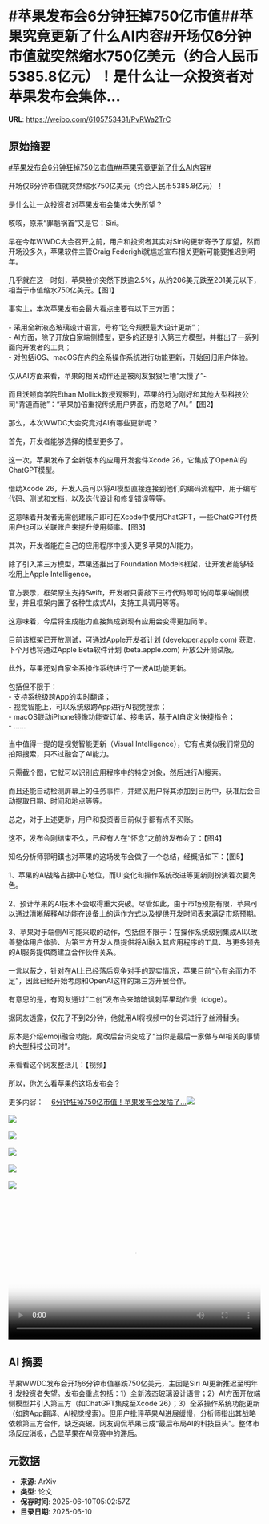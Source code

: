 # #苹果发布会6分钟狂掉750亿市值##苹果究竟更新了什么AI内容#开场仅6分钟市值就突然缩水750亿美元（约合人民币5385.8亿元）！是什么让一众投资者对苹果发布会集体...

**URL**: https://weibo.com/6105753431/PvRWa2TrC

## 原始摘要

<a href="https://m.weibo.cn/search?containerid=231522type%3D1%26t%3D10%26q%3D%23%E8%8B%B9%E6%9E%9C%E5%8F%91%E5%B8%83%E4%BC%9A6%E5%88%86%E9%92%9F%E7%8B%82%E6%8E%89750%E4%BA%BF%E5%B8%82%E5%80%BC%23&amp;extparam=%23%E8%8B%B9%E6%9E%9C%E5%8F%91%E5%B8%83%E4%BC%9A6%E5%88%86%E9%92%9F%E7%8B%82%E6%8E%89750%E4%BA%BF%E5%B8%82%E5%80%BC%23" data-hide=""><span class="surl-text">#苹果发布会6分钟狂掉750亿市值#</span></a><a href="https://m.weibo.cn/search?containerid=231522type%3D1%26t%3D10%26q%3D%23%E8%8B%B9%E6%9E%9C%E7%A9%B6%E7%AB%9F%E6%9B%B4%E6%96%B0%E4%BA%86%E4%BB%80%E4%B9%88AI%E5%86%85%E5%AE%B9%23&amp;extparam=%23%E8%8B%B9%E6%9E%9C%E7%A9%B6%E7%AB%9F%E6%9B%B4%E6%96%B0%E4%BA%86%E4%BB%80%E4%B9%88AI%E5%86%85%E5%AE%B9%23" data-hide=""><span class="surl-text">#苹果究竟更新了什么AI内容#</span></a><br><br>开场仅6分钟市值就突然缩水750亿美元（约合人民币5385.8亿元）！<br><br>是什么让一众投资者对苹果发布会集体大失所望？<br><br>咳咳，原来“罪魁祸首”又是它：Siri。<br><br>早在今年WWDC大会召开之前，用户和投资者其实对Siri的更新寄予了厚望，然而开场没多久，苹果软件主管Craig Federighi就尴尬宣布相关更新可能要推迟到明年。<br><br>几乎就在这一时刻，苹果股价突然下跌逾2.5%，从约206美元跌至201美元以下，相当于市值缩水750亿美元。【图1】<br><br>事实上，本次苹果发布会最大看点主要有以下三方面：<br><br>- 采用全新液态玻璃设计语言，号称“迄今规模最大设计更新”；<br>- AI方面，除了开放自家端侧模型，更多的还是引入第三方模型，并推出了一系列面向开发者的工具；<br>- 对包括iOS、macOS在内的全系操作系统进行功能更新，开始回归用户体验。<br><br>仅从AI方面来看，苹果的相关动作还是被网友狠狠吐槽“太慢了”~<br><br>而且沃顿商学院Ethan Mollick教授观察到，苹果的行为刚好和其他大型科技公司“背道而驰”：“苹果加倍重视传统用户界面，而忽略了AI。”【图2】<br><br>那么，本次WWDC大会究竟对AI有哪些更新呢？<br><br>首先，开发者能够选择的模型更多了。<br><br>这一次，苹果发布了全新版本的应用开发套件Xcode 26，它集成了OpenAI的ChatGPT模型。<br><br>借助Xcode 26，开发人员可以将AI模型直接连接到他们的编码流程中，用于编写代码、测试和文档，以及迭代设计和修复错误等等。<br><br>这意味着开发者无需创建账户即可在Xcode中使用ChatGPT，一些ChatGPT付费用户也可以关联账户来提升使用频率。【图3】<br><br>其次，开发者能在自己的应用程序中接入更多苹果的AI能力。<br><br>除了引入第三方模型，苹果还推出了Foundation Models框架，让开发者能够轻松用上Apple Intelligence。<br><br>官方表示，框架原生支持Swift，开发者只需敲下三行代码即可访问苹果端侧模型，并且框架内置了各种生成式AI，支持工具调用等等。<br><br>这意味着，今后将生成能力直接集成到现有应用会变得更加简单。<br><br>目前该框架已开放测试，可通过Apple开发者计划 (developer.apple.com) 获取，下个月也将通过Apple Beta软件计划 (beta.apple.com) 开放公开测试版。<br><br>此外，苹果还对自家全系操作系统进行了一波AI功能更新。<br><br>包括但不限于：<br>- 支持系统级跨App的实时翻译；<br>- 视觉智能上，可以系统级跨App进行AI视觉搜索；<br>- macOS联动iPhone镜像功能查订单、接电话，基于AI自定义快捷指令；<br>- ……<br><br>当中值得一提的是视觉智能更新（Visual Intelligence），它有点类似我们常见的拍照搜索，只不过融合了AI能力。<br><br>只需截个图，它就可以识别应用程序中的特定对象，然后进行AI搜索。<br><br>而且还能自动检测屏幕上的任务事件，并建议用户将其添加到日历中，获准后会自动提取日期、时间和地点等等。<br><br>总之，对于上述更新，用户和投资者目前似乎都有点不买账。<br><br>这不，发布会刚结束不久，已经有人在“怀念”之前的发布会了：【图4】<br><br>知名分析师郭明錤也对苹果的这场发布会做了一个总结，经概括如下：【图5】<br><br>1、苹果的AI战略占据中心地位，而UI变化和操作系统改进等更新则扮演着次要角色。<br><br>2、预计苹果的AI技术不会取得重大突破。尽管如此，由于市场预期有限，苹果可以通过清晰解释AI功能在设备上的运作方式以及提供开发时间表来满足市场预期。<br><br>3、苹果对于端侧AI可能采取的动作，包括但不限于：在操作系统级别集成AI以改善整体用户体验、为第三方开发人员提供将AI融入其应用程序的工具、与更多领先的AI服务提供商建立合作伙伴关系。<br><br>一言以蔽之，针对在AI上已经落后竞争对手的现实情况，苹果目前“心有余而力不足”，因此已经开始考虑和OpenAI这样的第三方开展合作。<br><br>有意思的是，有网友通过“二创”发布会来暗暗讽刺苹果动作慢（doge）。<br><br>据网友透露，仅花了不到2分钟，他就用AI将视频中的台词进行了丝滑替换。<br><br>原本是介绍emoji融合功能，魔改后台词变成了“当你是最后一家做与AI相关的事情的大型科技公司时”。<br><br>来看看这个网友整活儿：【视频】<br><br>所以，你怎么看苹果的这场发布会？<br><br>更多内容：<a href="https://weibo.cn/sinaurl?u=https%3A%2F%2Fmp.weixin.qq.com%2Fs%2F7kGLO5MNwD9SFfLenXxEkA" data-hide=""><span class="url-icon"><img style="width: 1rem;height: 1rem" src="https://h5.sinaimg.cn/upload/2015/09/25/3/timeline_card_small_web_default.png" referrerpolicy="no-referrer"></span><span class="surl-text">6分钟狂掉750亿市值！苹果发布会发啥了…</span></a><img style="" src="https://tvax3.sinaimg.cn/large/006Fd7o3ly1i2a3b7a4mhj30u00jdq71.jpg" referrerpolicy="no-referrer"><br><br><img style="" src="https://tvax2.sinaimg.cn/large/006Fd7o3ly1i2a3b8thtnj30ur0gtn4t.jpg" referrerpolicy="no-referrer"><br><br><img style="" src="https://tvax4.sinaimg.cn/large/006Fd7o3ly1i2a3batrkuj30zk0jp7hl.jpg" referrerpolicy="no-referrer"><br><br><img style="" src="https://tvax3.sinaimg.cn/large/006Fd7o3ly1i2a3bcmppsj30td0m7tjm.jpg" referrerpolicy="no-referrer"><br><br><img style="" src="https://tvax2.sinaimg.cn/large/006Fd7o3ly1i2a3bem26jj30rr0zkatj.jpg" referrerpolicy="no-referrer"><br><br><img style="" src="https://tvax3.sinaimg.cn/large/006Fd7o3ly1i2a3c405vej31hk0u0znq.jpg" referrerpolicy="no-referrer"><br><br><br clear="both"><div style="clear: both"></div><video controls="controls" poster="https://tvax1.sinaimg.cn/orj480/006Fd7o3ly1i2a3c438hmj31hk0u0znq.jpg" style="width: 100%"><source src="https://f.video.weibocdn.com/o0/1oDlhRjTlx08oVCmjy5i010412003mHH0E010.mp4?label=mp4_720p&amp;template=1284x720.25.0&amp;ori=0&amp;ps=1CwnkDw1GXwCQx&amp;Expires=1749535281&amp;ssig=GvyapvXsPZ&amp;KID=unistore,video"><source src="https://f.video.weibocdn.com/o0/tnCZGHdmlx08oVClWXeo010412001GUp0E010.mp4?label=mp4_hd&amp;template=856x480.25.0&amp;ori=0&amp;ps=1CwnkDw1GXwCQx&amp;Expires=1749535281&amp;ssig=UkG000xVh9&amp;KID=unistore,video"><source src="https://f.video.weibocdn.com/o0/oGKa7HNulx08oVClZZsY0104120014Jl0E010.mp4?label=mp4_ld&amp;template=640x360.25.0&amp;ori=0&amp;ps=1CwnkDw1GXwCQx&amp;Expires=1749535281&amp;ssig=FCOjujI0CD&amp;KID=unistore,video"><p>视频无法显示，请前往<a href="https://video.weibo.com/show?fid=1034%3A5175954872402058" target="_blank" rel="noopener noreferrer">微博视频</a>观看。</p></video>

## AI 摘要

苹果WWDC发布会开场6分钟市值暴跌750亿美元，主因是Siri AI更新推迟至明年引发投资者失望。发布会重点包括：1）全新液态玻璃设计语言；2）AI方面开放端侧模型并引入第三方（如ChatGPT集成至Xcode 26）；3）全系操作系统功能更新（如跨App翻译、AI视觉搜索）。但用户批评苹果AI进展缓慢，分析师指出其战略依赖第三方合作，缺乏突破。网友调侃苹果已成“最后布局AI的科技巨头”。整体市场反应消极，凸显苹果在AI竞赛中的滞后。

## 元数据

- **来源**: ArXiv
- **类型**: 论文
- **保存时间**: 2025-06-10T05:02:57Z
- **目录日期**: 2025-06-10
